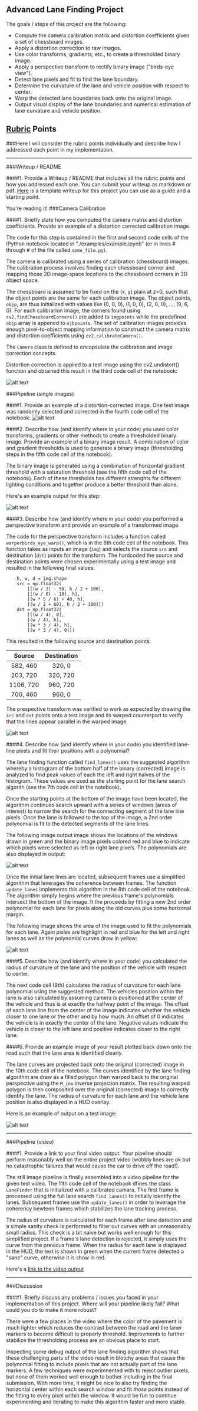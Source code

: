 ## Advanced Lane Finding Project

The goals / steps of this project are the following:

* Compute the camera calibration matrix and distortion coefficients given a set of chessboard images.
* Apply a distortion correction to raw images.
* Use color transforms, gradients, etc., to create a thresholded binary image.
* Apply a perspective transform to rectify binary image ("birds-eye view").
* Detect lane pixels and fit to find the lane boundary.
* Determine the curvature of the lane and vehicle position with respect to center.
* Warp the detected lane boundaries back onto the original image.
* Output visual display of the lane boundaries and numerical estimation of lane curvature and vehicle position.

[//]: # (Image References)

[undistort_chessboard]: ./output_images/undistort_output.png "Undistorted"
[undistort_road]: ./output_images/undistort_road.png "Road Transformed"
[binary_threshold]: ./output_images/binary_threshold.png "Binary Threshold"
[perspective_transform]: ./output_images/perspective_transform.png "Perspective Transform"
[find_lanes]: ./output_images/find_lanes.png "Find Lanes"
[update_lanes]: ./output_images/update_lanes.png "Update Lanes"
[lane_marker]: ./output_images/lane_marker.png "Lane Marker"
[video1]: ./project_video.mp4 "Video"

## [Rubric](https://review.udacity.com/#!/rubrics/571/view) Points
###Here I will consider the rubric points individually and describe how I addressed each point in my implementation.

---
###Writeup / README

####1. Provide a Writeup / README that includes all the rubric points and how you addressed each one.  You can submit your writeup as markdown or pdf.  [Here](https://github.com/udacity/CarND-Advanced-Lane-Lines/blob/master/writeup_template.md) is a template writeup for this project you can use as a guide and a starting point.

You're reading it!
###Camera Calibration

####1. Briefly state how you computed the camera matrix and distortion coefficients. Provide an example of a distortion corrected calibration image.

The code for this step is contained in the first and second code cells of the IPython notebook located in "./examples/example.ipynb" (or in lines # through # of the file called `some_file.py`).

The camera is calibrated using a series of calibration (chessboard) images. The calibration process involves finding each chessboard corner and mapping those 2D image-space locations to the chessboard corners in 3D object space. 

The chessboard is assumed to be fixed on the (x, y) plain at z=0, such that the object points are the same for each calibration image. The object points, `objp`, are thus initialized with values like (0, 0, 0), (1, 0, 0), (2, 0, 0), ..., (9, 6, 0). For each calibrarion image, the corners found using `cv2.findChessboardCorners()` are added to `imgpoints` while the predefined `objp` array is appened to `ojbpoints`. The set of calibration images provides enough pixel-to-object mapping information to construct the camera matrix and distortion coefficients using `cv2.calibrateCamera()`. 

The `Camera` class is defined to encapsulate the calibration and image correction concepts.

Distortion correction is applied to a test image using the cv2.undistort() function and obtained this result in the third code cell of the notebook:

![alt text][undistort_chessboard]

###Pipeline (single images)

####1. Provide an example of a distortion-corrected image.
One test image was randomly selected and corrected in the fourth code cell of the notebook:
![alt text][undistort_road]

####2. Describe how (and identify where in your code) you used color transforms, gradients or other methods to create a thresholded binary image.  Provide an example of a binary image result.
A combination of color and gradient thresholds is used to generate a binary image (thresholding steps in the fifth code cell of the notebook).

The binary image is generated using a combination of horizontal gradient threshold with a saturation threshold (see the fifth code cell of the notebook). Each of these thresholds has different strenghts for different lighting conditions and together produce a better threshold than alone.

Here's an example output for this step:

![alt text][binary_threshold]

####3. Describe how (and identify where in your code) you performed a perspective transform and provide an example of a transformed image.

The code for the perspective transform includes a function called `warperbirds_eye_warp()`, which is in the 6th code cell of the notebook.  This function takes as inputs an image (`img`) and selects the source `src` and destination (`dst`) points for the transform.  The hardcoded the source and destination points were chosen experimentally using a test image and resulted in the following final values:

```
    h, w, d = img.shape
    src = np.float32(
        [[(w / 2) - 58, h / 2 + 100],
        [((w / 6) - 10), h],
        [(w * 5 / 6) + 40, h],
        [(w / 2 + 60), h / 2 + 100]])
    dst = np.float32(
        [[(w / 4), 0],
        [(w / 4), h],
        [(w * 3 / 4), h],
        [(w * 3 / 4), 0]])
```
This resulted in the following source and destination points:

| Source        | Destination   | 
|:-------------:|:-------------:| 
| 582, 460      | 320, 0        | 
| 203, 720      | 320, 720      |
| 1106, 720     | 960, 720      |
| 700, 460      | 960, 0        |

The prespective transform was verified to work as expected by drawing the `src` and `dst` points onto a test image and its warped counterpart to verify that the lines appear parallel in the warped image.

![alt text][perspective_transform]

####4. Describe how (and identify where in your code) you identified lane-line pixels and fit their positions with a polynomial?

The lane finding function called `find_lanes()` uses the suggested algorithm whereby a histogram of the bottom half of the binary (corrected) image is analyzed to find peak values of each the left and right halves of the histogram. These values are used as the starting point for the lane search algorith (see the 7th code cell in the notebook).

Once the starting points at the bottom of the image have been located, the algorithm continues search upward with a series of windows (areas of interest) to narrow the search for the connecting segment of the lane line pixels. Once the lane is followed to the top of the image, a 2nd order polynomial is fit to the detected segments of the lane lines. 

The following image output image shows the locations of the windows drawn in green and the binary image pixels colored red and blue to indicate which pixels were selected as left or right lane pixels. The polynomials are also displayed in output:

![alt text][find_lanes]

Once the initial lane lines are located, subsequent frames use a simplified algorithm that leverages the coherence between frames. The function `update_lanes` implements this algorithm in the 8th code cell of the notebook. The algorithm simply begins where the previous frame's polynomials intersect the bottom of the image. It the proceeds by fitting a new 2nd order polynomial for each lane for pixels along the old curves plus some horizonal margin. 

The following image shows the area of the image used to fit the polynomials for each lane. Again pixles are highlight in red and blue for the left and right lanes as well as the polynomial curves draw in yellow:

![alt text][update_lanes]

####5. Describe how (and identify where in your code) you calculated the radius of curvature of the lane and the position of the vehicle with respect to center.

The next code cell (9th) calculates the radius of curvature for each lane polynomial using the suggested method. The vehicles position within the lane is also calculated by assuming camera is positioned at the center of the vehicle and thus is at exactly the halfway point of the image. The offset of each lane line from the center of the image indicates whether the vehicle closer to one lane or the other and by how much. An offset of 0 indicates the vehicle is in exactly the center of the lane. Negative values indicate the vehicle is closer to the left lane and positive indicates closer to the right lane.

####6. Provide an example image of your result plotted back down onto the road such that the lane area is identified clearly.

The lane curves are projected back onto the original (corrected) image in the 10th code cell of the notebook. The curves identified by the lane finding algorithm are draw as a filled polygon then warped back to the original perspective using the `M_inv` inverse projection matrix. The resulting warped polygon is then composited over the original (corrected) image to correctly identify the lane. The radius of curvature for each lane and the vehicle lane position is also displayed in a HUD overlay.

Here is an example of output on a test image:

![alt text][lane_marker]

---

###Pipeline (video)

####1. Provide a link to your final video output.  Your pipeline should perform reasonably well on the entire project video (wobbly lines are ok but no catastrophic failures that would cause the car to drive off the road!).

The still image pipeline is finally assembled into a video pipeline for the given test video. The 11th code cell of the notebook dfines the class `LaneFinder` that is initialized with a calibrated camara. The first frame is processed using the full lane search `find_lanes()` to initially identify the lanes. Subsequent frames use the `update_lanes()` in order to leverage the coherency bewteen frames which stabilizes the lane tracking process.

The radius of curvature is calculated for each frame after lane detection and a simple sanity check is performed to filter out curves with an unreasonably small radius. This check is a bit naive but works well enough for this simplified project. If a frame's lane detection is rejected, it simply uses the curve from the previous frame. When the radius for each lane is displayed in the HUD, the text is shown in green when the current frame detected a "sane" curve, otherwise it is show in red.

Here's a [link to the video output](https://youtu.be/xGDEj1xNkgE)

---

###Discussion

####1. Briefly discuss any problems / issues you faced in your implementation of this project.  Where will your pipeline likely fail?  What could you do to make it more robust?

There were a few places in the video where the color of the pavement is much lighter which reduces the contrast between the road and the laner markers to become difficult to properly threshold. Improvments to further stabilize the thresholding process are an obvious place to start.

Inspecting some debug output of the lane finding algorithm shows that these challenging parts of the video result in blotchy areas that cause the polynomial fitting to include pixels that are not actually part of the lane markers. A few techniques were experimnented with to reject outlier pixels, but none of them worked well enough to bother including in the final submission. With more time, it might be nice to also try finding the horizontal center within each search window and fit *those* points instead of the fitting to every pixel within the window. It would be fun to continue experimenting and iterating to make this algorithm faster and more stable.
